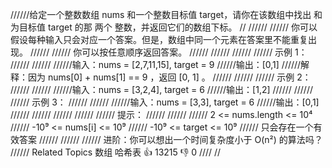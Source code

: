 //////给定一个整数数组 nums 和一个整数目标值 target，请你在该数组中找出 和为目标值 target 的那 两个 整数，并返回它们的数组下标。 
//
//////
////// 你可以假设每种输入只会对应一个答案。但是，数组中同一个元素在答案里不能重复出现。 
//////
////// 你可以按任意顺序返回答案。 
//////
////// 
//////
////// 示例 1： 
//////
////// 
//////输入：nums = [2,7,11,15], target = 9
//////输出：[0,1]
//////解释：因为 nums[0] + nums[1] == 9 ，返回 [0, 1] 。
////// 
//////
////// 示例 2： 
//////
////// 
//////输入：nums = [3,2,4], target = 6
//////输出：[1,2]
////// 
//////
////// 示例 3： 
//////
////// 
//////输入：nums = [3,3], target = 6
//////输出：[0,1]
////// 
//////
////// 
//////
////// 提示： 
//////
////// 
////// 2 <= nums.length <= 10⁴ 
////// -10⁹ <= nums[i] <= 10⁹ 
////// -10⁹ <= target <= 10⁹ 
////// 只会存在一个有效答案 
////// 
//////
////// 进阶：你可以想出一个时间复杂度小于 O(n²) 的算法吗？ 
////// Related Topics 数组 哈希表 👍 13215 👎 0
////
//
